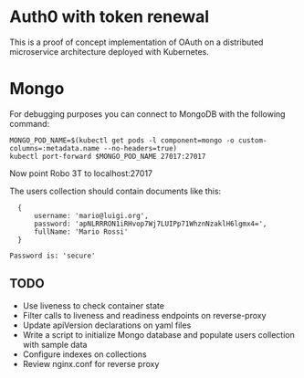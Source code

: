 # Auth0 with token renewal

This is a proof of concept implementation of OAuth on a distributed microservice architecture deployed with Kubernetes.

# Mongo

For debugging purposes you can connect to MongoDB with the following command:

```
MONGO_POD_NAME=$(kubectl get pods -l component=mongo -o custom-columns=:metadata.name --no-headers=true)
kubectl port-forward $MONGO_POD_NAME 27017:27017
```

Now point Robo 3T to localhost:27017

The users collection should contain documents like this:

```
  {
      username: 'mario@luigi.org',
      password: 'apNLRRRON1iRHvop7Wj7LUIPp71WhznNzaklH6lgmx4=',
      fullName: 'Mario Rossi'
  }

Password is: 'secure'
```

## TODO

- Use liveness to check container state
- Filter calls to liveness and readiness endpoints on reverse-proxy
- Update apiVersion declarations on yaml files
- Write a script to initialize Mongo database and populate users collection with sample data
- Configure indexes on collections
- Review nginx.conf for reverse proxy

